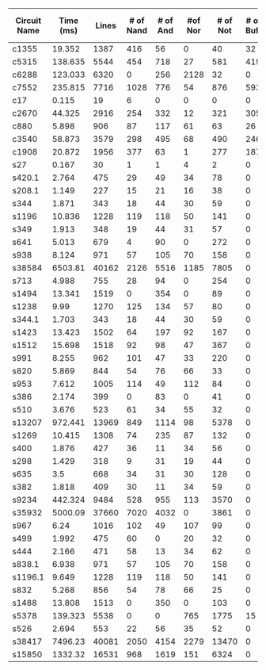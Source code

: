 | Circuit Name | Time (ms) | Lines | # of Nand | # of And | #of Nor | # of Not | # of Buff | # of Inputs | # of Outputs | Graph Size (KB) 
| ------------- |-------------| ------------- |-------------| ------------- |-------------|------------- |-------------|------------- |-------------|-------------|
| c1355 | 19.352 | 1387  | 416  | 56  | 0  | 40  | 32  | 41  | 32  | 169 | 
| c5315 | 138.635 | 5544  | 454  | 718  | 27  | 581  | 419  | 178  | 123  | 678 | 
| c6288 | 123.033 | 6320  | 0  | 256  | 2128  | 32  | 0  | 32  | 32  | 774 | 
| c7552 | 235.815 | 7716  | 1028  | 776  | 54  | 876  | 593  | 207  | 108  | 943 | 
| c17 | 0.115 | 19  | 6  | 0  | 0  | 0  | 0  | 5  | 2  | 2 | 
| c2670 | 44.325 | 2916  | 254  | 332  | 12  | 321  | 305  | 233  | 140  | 355 | 
| c880 | 5.898 | 906  | 87  | 117  | 61  | 63  | 26  | 60  | 26  | 110 | 
| c3540 | 58.873 | 3579  | 298  | 495  | 68  | 490  | 246  | 50  | 22  | 438 | 
| c1908 | 20.872 | 1956  | 377  | 63  | 1  | 277  | 187  | 33  | 25  | 239 | 
| s27 | 0.167 | 30  | 1  | 1  | 4  | 2  | 0  | 7  | 4  | 3 | 
| s420.1 | 2.764 | 475  | 29  | 49  | 34  | 78  | 0  | 34  | 17  | 58 | 
| s208.1 | 1.149 | 227  | 15  | 21  | 16  | 38  | 0  | 18  | 9  | 27 | 
| s344 | 1.871 | 343  | 18  | 44  | 30  | 59  | 0  | 24  | 17  | 41 | 
| s1196 | 10.836 | 1228  | 119  | 118  | 50  | 141  | 0  | 32  | 32  | 150 | 
| s349 | 1.913 | 348  | 19  | 44  | 31  | 57  | 0  | 24  | 17  | 42 | 
| s641 | 5.013 | 679  | 4  | 90  | 0  | 272  | 0  | 54  | 42  | 82 | 
| s938 | 8.124 | 971  | 57  | 105  | 70  | 158  | 0  | 66  | 33  | 118 | 
| s38584 | 6503.81 | 40162  | 2126  | 5516  | 1185  | 7805  | 0  | 1464  | 1730  | 4910 | 
| s713 | 4.988 | 755  | 28  | 94  | 0  | 254  | 0  | 54  | 42  | 91 | 
| s1494 | 13.341 | 1519  | 0  | 354  | 0  | 89  | 0  | 14  | 25  | 186 | 
| s1238 | 9.99 | 1270  | 125  | 134  | 57  | 80  | 0  | 32  | 32  | 155 | 
| s344.1 | 1.703 | 343  | 18  | 44  | 30  | 59  | 0  | 24  | 17  | 41 | 
| s1423 | 13.423 | 1502  | 64  | 197  | 92  | 167  | 0  | 91  | 79  | 183 | 
| s1512 | 15.698 | 1518  | 92  | 98  | 47  | 367  | 0  | 86  | 60  | 185 | 
| s991 | 8.255 | 962  | 101  | 47  | 33  | 220  | 0  | 84  | 20  | 117 | 
| s820 | 5.869 | 844  | 54  | 76  | 66  | 33  | 0  | 23  | 24  | 103 | 
| s953 | 7.612 | 1005  | 114  | 49  | 112  | 84  | 0  | 45  | 52  | 122 | 
| s386 | 2.174 | 399  | 0  | 83  | 0  | 41  | 0  | 13  | 13  | 49 | 
| s510 | 3.676 | 523  | 61  | 34  | 55  | 32  | 0  | 25  | 13  | 64 | 
| s13207 | 972.441 | 13969  | 849  | 1114  | 98  | 5378  | 0  | 700  | 790  | 1701 | 
| s1269 | 10.415 | 1308  | 74  | 235  | 87  | 132  | 0  | 55  | 47  | 160 | 
| s400 | 1.876 | 427  | 36  | 11  | 34  | 56  | 0  | 24  | 27  | 52 | 
| s298 | 1.429 | 318  | 9  | 31  | 19  | 44  | 0  | 17  | 20  | 38 | 
| s635 | 3.5 | 668  | 34  | 31  | 30  | 128  | 0  | 34  | 33  | 81 | 
| s382 | 1.818 | 409  | 30  | 11  | 34  | 59  | 0  | 24  | 27  | 50 | 
| s9234 | 442.324 | 9484  | 528  | 955  | 113  | 3570  | 0  | 247  | 250  | 1156 | 
| s35932 | 5000.09 | 37660  | 7020  | 4032  | 0  | 3861  | 0  | 1763  | 2048  | 4601 | 
| s967 | 6.24 | 1016  | 102  | 49  | 107  | 99  | 0  | 45  | 52  | 124 | 
| s499 | 1.992 | 475  | 60  | 0  | 20  | 32  | 0  | 23  | 22  | 58 | 
| s444 | 2.166 | 471  | 58  | 13  | 34  | 62  | 0  | 24  | 27  | 57 | 
| s838.1 | 6.938 | 971  | 57  | 105  | 70  | 158  | 0  | 66  | 33  | 118 | 
| s1196.1 | 9.649 | 1228  | 119  | 118  | 50  | 141  | 0  | 32  | 32  | 150 | 
| s832 | 5.268 | 856  | 54  | 78  | 66  | 25  | 0  | 23  | 24  | 105 | 
| s1488 | 13.808 | 1513  | 0  | 350  | 0  | 103  | 0  | 14  | 25  | 186 | 
| s5378 | 139.323 | 5538  | 0  | 0  | 765  | 1775  | 15  | 214  | 228  | 675 | 
| s526 | 2.694 | 553  | 22  | 56  | 35  | 52  | 0  | 24  | 27  | 67 | 
| s38417 | 7496.23 | 40081  | 2050  | 4154  | 2279  | 13470  | 0  | 1664  | 1742  | 4885 | 
| s15850 | 1332.32 | 16531  | 968  | 1619  | 151  | 6324  | 0  | 611  | 684  | 2014 | 
